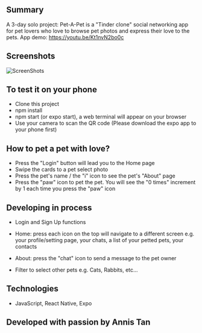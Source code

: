 ## Summary

A 3-day solo project: Pet-A-Pet is a "Tinder clone" social networking app for pet lovers who love to browse pet photos and express their love to the pets. App demo: https://youtu.be/Kt1nvN2bo0c


## Screenshots
![ScreenShots](https://user-images.githubusercontent.com/64669206/100396723-24371180-3014-11eb-934b-0198d41f6e69.png)


## To test it on your phone
- Clone this project
- npm install
- npm start (or expo start), a web terminal will appear on your browser
- Use your camera to scan the QR code (Please download the expo app to your phone first)


## How to pet a pet with love?
- Press the "Login" button will lead you to the Home page
- Swipe the cards to a pet select photo
- Press the pet's name / the "i" icon to see the pet's "About" page
- Press the "paw" icon to pet the pet. You will see the "0 times" increment by 1 each time you press the "paw" icon

## Developing in process

* Login and Sign Up functions

* Home: press each icon on the top will navigate to a different screen e.g. your profile/setting page, your chats, a list of your petted pets, your contacts

* About: press the "chat" icon to send a message to the pet owner

* Filter to select other pets e.g. Cats, Rabbits, etc...

## Technologies
- JavaScript, React Native, Expo


## Developed with passion by Annis Tan

